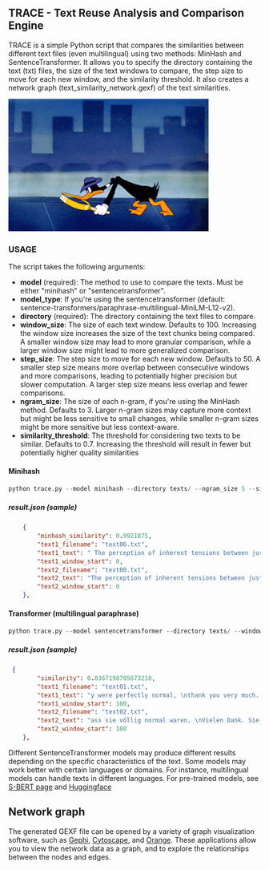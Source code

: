 ## TRACE - Text Reuse Analysis and Comparison Engine


TRACE is a simple Python script that compares the similarities between different text files (even multilingual) using two methods: MinHash and SentenceTransformer. It allows you to specify the directory containing the text (txt) files, the size of the text windows to compare, the step size to move for each new window, and the similarity threshold. It also creates a network graph (text_similarity_network.gexf) of the text similarities.

<img src="daffy-trace.gif" width="400" />


### USAGE

The script takes the following arguments:

- **model** (required): The method to use to compare the texts. Must be either "minihash" or "sentencetransformer".
- **model_type**: If you're using the sentencetransformer (default: sentence-transformers/paraphrase-multilingual-MiniLM-L12-v2).
- **directory** (required): The directory containing the text files to compare.
- **window_size**: The size of each text window. Defaults to 100. Increasing the window size increases the size of the text chunks being compared. A smaller window size may lead to more granular comparison, while a larger window size might lead to more generalized comparison.
- **step_size**: The step size to move for each new window. Defaults to 50.  A smaller step size means more overlap between consecutive windows and more comparisons, leading to potentially higher precision but slower computation. A larger step size means less overlap and fewer comparisons.
- **ngram_size**: The size of each n-gram, if you're using the MinHash method. Defaults to 3. Larger n-gram sizes may capture more context but might be less sensitive to small changes, while smaller n-gram sizes might be more sensitive but less context-aware.
- **similarity_threshold**: The threshold for considering two texts to be similar. Defaults to 0.7. 
Increasing the threshold will result in fewer but potentially higher quality similarities

#### Minihash
```python
python trace.py --model minihash --directory texts/ --ngram_size 5 --similarity_threshold 0.8
```
##### result.json (sample)
```json
    {
        "minhash_similarity": 0.9921875,
        "text1_filename": "text06.txt",
        "text1_text": " The perception of inherent tensions between justice and injustice (or the disproportion of good and",
        "text1_window_start": 0,
        "text2_filename": "text08.txt",
        "text2_text": "The perception of inherent tensions between justice and injustice (or the disproportion of good and ",
        "text2_window_start": 0
    },
```
#### Transformer (multilingual paraphrase)
```python
python trace.py --model sentencetransformer --directory texts/ --window_size 100 --step_size 100 --similarity_threshold=0.8
```
##### result.json (sample)
```json
 {
        "similarity": 0.8367198705673218,
        "text1_filename": "text01.txt",
        "text1_text": "y were perfectly normal, \nthank you very much. They were the last people you’d \nexpect to be involve",
        "text1_window_start": 100,
        "text2_filename": "text02.txt",
        "text2_text": "ass sie völlig normal waren, \nVielen Dank. Sie waren die letzten Menschen, von denen man \nin etwas S",
        "text2_window_start": 100
    },
```

Different SentenceTransformer models may produce different results depending on the specific characteristics of the text. Some models may work better with certain languages or domains. For instance, multilingual models can handle texts in different languages. For pre-trained models, see [S-BERT page](https://www.sbert.net/docs/pretrained_models.html) and [Huggingface](https://huggingface.co/models?pipeline_tag=sentence-similarity&sort=trending)

## Network graph
The generated GEXF file can be opened by a variety of graph visualization software, such as [Gephi](https://gephi.org/), [Cytoscape](https://cytoscape.org/), and [Orange](https://orangedatamining.com/widget-catalog/networks/networkanalysis/). These applications allow you to view the network data as a graph, and to explore the relationships between the nodes and edges.
